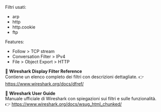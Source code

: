 Filtri usati:
- arp
- http
- http.cookie
- ftp

Features:
- Follow > TCP stream
- Conversation Filter > IPv4
- File > Object Export > HTTP

🔗 **Wireshark Display Filter Reference**  
Contiene un elenco completo dei filtri con descrizioni dettagliate.
👉 https://www.wireshark.org/docs/dfref/

🔗 **Wireshark User Guide**  
Manuale ufficiale di Wireshark con spiegazioni sui filtri e sulle funzionalità.
👉 https://www.wireshark.org/docs/wsug_html_chunked/